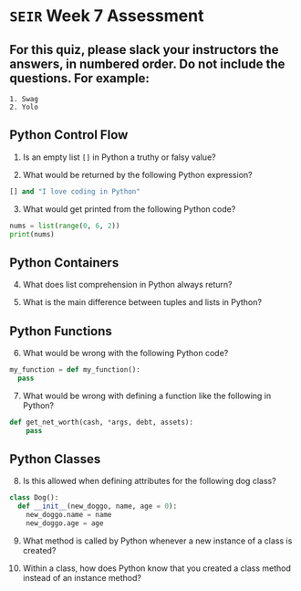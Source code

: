 # `SEIR` Week 7 Assessment
## For this quiz, please slack your instructors the answers, in numbered order. Do not include the questions. For example:
    1. Swag
    2. Yolo

## Python Control Flow

1. Is an empty list ``[]`` in Python a truthy or falsy value?



2. What would be returned by the following Python expression?

```python
[] and "I love coding in Python"
```


3. What would get printed from the following Python code?

```python
nums = list(range(0, 6, 2))
print(nums)
```


## Python Containers

4. What does list comprehension in Python always return?


5. What is the main difference between tuples and lists in Python?


## Python Functions

6. What would be wrong with the following Python code?

```python
my_function = def my_function():
  pass
```



7. What would be wrong with defining a function like the following in Python?

```Python
def get_net_worth(cash, *args, debt, assets):
    pass
```


## Python Classes

8. Is this allowed when defining attributes for the following dog class?

```python
class Dog():
  def __init__(new_doggo, name, age = 0):
    new_doggo.name = name
    new_doggo.age = age
```


9. What method is called by Python whenever a new instance of a class is created?


10. Within a class, how does Python know that you created a class method instead of an instance method?


